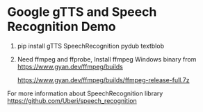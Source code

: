 # Google gTTS and Speech Recognition Demo

1. pip install gTTS SpeechRecognition pydub textblob
2. Need ffmpeg and ffprobe, Install ffmpeg Windows binary from https://www.gyan.dev/ffmpeg/builds

   https://www.gyan.dev/ffmpeg/builds/ffmpeg-release-full.7z


For more information about SpeechRecognition library
https://github.com/Uberi/speech_recognition
